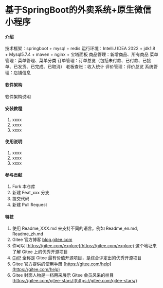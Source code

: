 # 基于SpringBoot的外卖系统+原生微信小程序

#### 介绍
技术框架：springboot  + mysql + redis
运行环境：IntelliJ IDEA 2022 + jdk1.8 + Mysql5.7.4 + maven + nginx + 宝塔面板
商品管理：新增商品、所有商品
菜单管理：菜单管理、菜单分类
订单管理：订单总览（包括未付款、已付款、已接单、已发货、已完成、已取消）
老板查账：收入统计
评价管理：评价总览
系统管理：店铺信息

#### 软件架构
软件架构说明


#### 安装教程

1.  xxxx
2.  xxxx
3.  xxxx

#### 使用说明

1.  xxxx
2.  xxxx
3.  xxxx

#### 参与贡献

1.  Fork 本仓库
2.  新建 Feat_xxx 分支
3.  提交代码
4.  新建 Pull Request


#### 特技

1.  使用 Readme\_XXX.md 来支持不同的语言，例如 Readme\_en.md, Readme\_zh.md
2.  Gitee 官方博客 [blog.gitee.com](https://blog.gitee.com)
3.  你可以 [https://gitee.com/explore](https://gitee.com/explore) 这个地址来了解 Gitee 上的优秀开源项目
4.  [GVP](https://gitee.com/gvp) 全称是 Gitee 最有价值开源项目，是综合评定出的优秀开源项目
5.  Gitee 官方提供的使用手册 [https://gitee.com/help](https://gitee.com/help)
6.  Gitee 封面人物是一档用来展示 Gitee 会员风采的栏目 [https://gitee.com/gitee-stars/](https://gitee.com/gitee-stars/)
